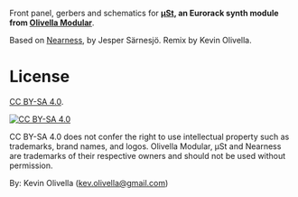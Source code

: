 Front panel, gerbers and schematics for **[μSt](https://www.modulargrid.net/e/other-unknown-%CE%BCst), an Eurorack synth module from [Olivella Modular](https://linktr.ee/olivella)**.

Based on [Nearness](https://github.com/sarnesjo/nearness), by Jesper Särnesjö. Remix by Kevin Olivella.

License
=======

[CC BY-SA 4.0][cc-by-sa].

[![CC BY-SA 4.0][cc-by-sa-image]][cc-by-sa]

[cc-by-sa]: http://creativecommons.org/licenses/by-sa/4.0/
[cc-by-sa-image]: https://licensebuttons.net/l/by-sa/4.0/88x31.png
[cc-by-sa-shield]: https://img.shields.io/badge/License-CC%20BY--SA%204.0-lightgrey.svg

CC BY-SA 4.0 does not confer the right to use intellectual property such as trademarks, brand names, and logos. Olivella Modular, μSt and Nearness are trademarks of their respective owners and should not be used without permission.

By: Kevin Olivella (kev.olivella@gmail.com)
